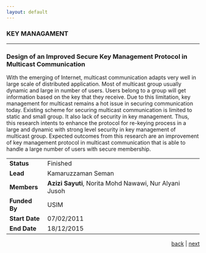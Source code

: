 ```yaml
---
layout: default
---
```


### KEY MANAGAMENT

* * *
<!--KEY MANAGAMENT-->

### Design of an Improved Secure Key Management Protocol in Multicast Communication

With the emerging of Internet, multicast communication adapts very well in large scale of distributed application. Most of multicast group usually dynamic and large in number of users. Users belong to a group will get information based on the key that they receive. Due to this limitation, key management  for multicast remains a hot issue in securing communication today. Existing scheme for securing multicast communication is limited to static and small group. It also lack of security in key management. Thus, this research intents to enhance the protocol for re-keying process in a large and dynamic with strong level security in key management of multicast group. Expected outcomes from this research are an improvement of key management protocol in multicast communication that is able to handle a large number of users with secure membership. 

| | |
| ---- | --- |
| **Status** | Finished |
| **Lead** | Kamaruzzaman Seman |
| **Members** | **Azizi Sayuti**, Norita Mohd Nawawi, Nur Alyani Jusoh |
| **Funded By** | USIM |
| **Start Date** | 07/02/2011 |
| **End Date** | 18/12/2015 |

<p style="text-align: right;">
<a href="fatwa">back</a> | <a href="malaria">next</a> 
</p>
